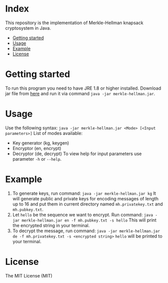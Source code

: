 # Index
This repository is the implementation of Merkle-Hellman knapsack cryptosystem in Java. 
- [Getting started](#getting-started)
- [Usage](#usage)
- [Example](#example)
- [License](#license)

# Getting started
To run this program you need to have JRE  1.8 or higher installed.
Download jar file from [here](https://github.com/golikov-nik/merkle-hellman/releases) and run it via command `java -jar merkle-hellman.jar`.

# Usage
Use the following syntax:
`java -jar merkle-hellman.jar <Mode> [<Input parameters>]`
List of modes available:
- Key generator (kg, keygen)
- Encryptor (en, encrypt)
- Decryptor (de, decrypt)
To view help for input parameters use parameter `-h` or `--help`.

# Example
1. To generate keys, run command:
`java -jar merkle-hellman.jar kg`
It will generate public and private keys for encoding messages of length up to 16 and put them in current directory named `mh.privatekey.txt` and `mh.pubkey.txt`.
2. Let `hello` be the sequence we want to encrypt. Run command:
`java -jar merkle-hellman.jar en -f mh.pubkey.txt -s hello`
This will print the encrypted string in your terminal.
3. To decrypt the message, run command:
`java -jar merkle-hellman.jar de -f mh.privatekey.txt -s <encrypted string>`
`hello` will be printed to your terminal.

# License
The MIT License (MIT)